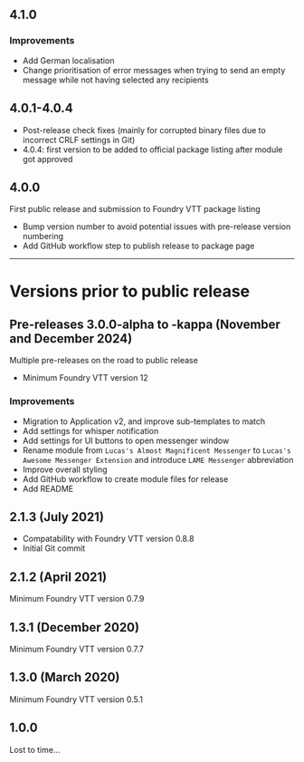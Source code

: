 ## 4.1.0
### Improvements
- Add German localisation
- Change prioritisation of error messages when trying to send an empty message while not having selected any recipients

## 4.0.1-4.0.4
- Post-release check fixes (mainly for corrupted binary files due to incorrect CRLF settings in Git)
- 4.0.4: first version to be added to official package listing after module got approved

## 4.0.0
First public release and submission to Foundry VTT package listing
- Bump version number to avoid potential issues with pre-release version numbering
- Add GitHub workflow step to publish release to package page

---

# Versions prior to public release

## Pre-releases 3.0.0-alpha to -kappa (November and December 2024)
Multiple pre-releases on the road to public release
- Minimum Foundry VTT version 12

### Improvements
- Migration to Application v2, and improve sub-templates to match
- Add settings for whisper notification 
- Add settings for UI buttons to open messenger window
- Rename module from `Lucas's Almost Magnificent Messenger` to `Lucas's Awesome Messenger Extension` and introduce `LAME Messenger` abbreviation
- Improve overall styling
- Add GitHub workflow to create module files for release 
- Add README

## 2.1.3 (July 2021)
- Compatability with Foundry VTT version 0.8.8
- Initial Git commit

## 2.1.2 (April 2021)
Minimum Foundry VTT version 0.7.9

## 1.3.1 (December 2020)
Minimum Foundry VTT version 0.7.7

## 1.3.0 (March 2020)
Minimum Foundry VTT version 0.5.1

## 1.0.0
Lost to time...
